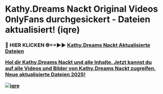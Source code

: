 # Kathy.Dreams Nackt Original Videos 0nlyFans durchgesickert - Dateien aktualisiert! (iqre)

<h3>🔴 HIER KLICKEN 🌐==►► <a href="https://tinyurl.com/h6vf6nb8" rel="nofollow">Kathy.Dreams Nackt Aktualisierte Dateien

Hol dir Kathy.Dreams Nackt und alle Inhalte. Jetzt kannst du auf alle Videos und Bilder von Kathy.Dreams Nackt zugreifen. Neue aktualisierte Dateien 2025!

[![iqre](https://i.imgur.com/sD4kR3V.gif)](https://tinyurl.com/h6vf6nb8)
